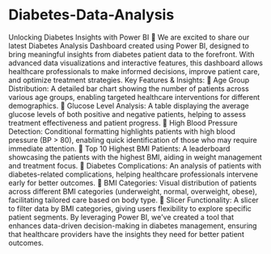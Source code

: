 # Diabetes-Data-Analysis
Unlocking Diabetes Insights with Power BI 🚀
We are excited to share our latest Diabetes Analysis Dashboard created using Power BI, designed to bring meaningful insights from diabetes patient data to the forefront. With advanced data visualizations and interactive features, this dashboard allows healthcare professionals to make informed decisions, improve patient care, and optimize treatment strategies.
Key Features & Insights:
🔹 Age Group Distribution: A detailed bar chart showing the number of patients across various age groups, enabling targeted healthcare interventions for different demographics.
🔹 Glucose Level Analysis: A table displaying the average glucose levels of both positive and negative patients, helping to assess treatment effectiveness and patient progress.
🔹 High Blood Pressure Detection: Conditional formatting highlights patients with high blood pressure (BP > 80), enabling quick identification of those who may require immediate attention.
🔹 Top 10 Highest BMI Patients: A leaderboard showcasing the patients with the highest BMI, aiding in weight management and treatment focus.
🔹 Diabetes Complications: An analysis of patients with diabetes-related complications, helping healthcare professionals intervene early for better outcomes.
🔹 BMI Categories: Visual distribution of patients across different BMI categories (underweight, normal, overweight, obese), facilitating tailored care based on body type.
🔹 Slicer Functionality: A slicer to filter data by BMI categories, giving users flexibility to explore specific patient segments.
By leveraging Power BI, we've created a tool that enhances data-driven decision-making in diabetes management, ensuring that healthcare providers have the insights they need for better patient outcomes.
